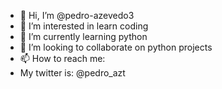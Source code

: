 - 👋 Hi, I’m @pedro-azevedo3
- 👀 I’m interested in learn coding
- 🌱 I’m currently learning python
- 💞️ I’m looking to collaborate on python projects 
- 📫 How to reach me: 
- My twitter is: @pedro_azt

<!---
pedro-azevedo3/pedro-azevedo3 is a ✨ special ✨ repository because its `README.md` (this file) appears on your GitHub profile.
You can click the Preview link to take a look at your changes.
--->

